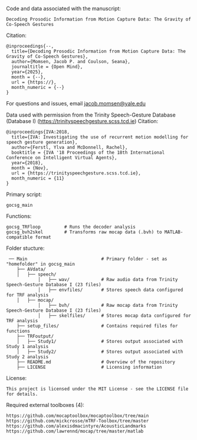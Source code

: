Code and data associated with the manuscript: 

    Decoding Prosodic Information from Motion Capture Data: The Gravity of Co-Speech Gestures 

Citation: 

    @inproceedings{--,
      title={Decoding Prosodic Information from Motion Capture Data: The Gravity of Co-Speech Gestures},
      author={Momsen, Jacob P. and Coulson, Seana},
      journaltitle = {Open Mind},
      year={2025},
      month = {--},
      url = {https://},
      month_numeric = {--}
    }

For questions and issues, email jacob.momsen@yale.edu


Data used with permission from the Trinity Speech-Gesture Database (Database I) (https://trinityspeechgesture.scss.tcd.ie)
    Citation:
    
    @inproceedings{IVA:2018,
      title={IVA: Investigating the use of recurrent motion modelling for speech gesture generation},
      author={Ferstl, Ylva and McDonnell, Rachel},
      booktitle = {IVA '18 Proceedings of the 18th International Conference on Intelligent Virtual Agents},
      year={2018},
      month = {Nov},
      url = {https://trinityspeechgesture.scss.tcd.ie},
      month_numeric = {11}
    }

Primary script: 

    gocsg_main            
    
Functions:

    gocsg_TRFloop         # Runs the decoder analysis 
    gocsg_bvh2skel        # Transforms raw mocap data (.bvh) to MATLAB-compatible format

Folder stucture:
    
     ── Main                            # Primary folder - set as "homefolder" in gocsg_main
        ├── AVdata/                     
        │   ├── speech/                  
                │   ├── wav/            # Raw audio data from Trinity Speech-Gesture Database I (23 files)
                │   ├── envfiles/       # Stores speech data configured for TRF analysis 
        │   ├── mocap/                  
                │   ├── bvh/            # Raw mocap data from Trinity Speech-Gesture Database I (23 files)
                │   ├── skelfiles/      # Stores mocap data configured for TRF analysis 
        ├── setup_files/                # Contains required files for functions
        ├── TRFoutput/
        │   ├── Study1/                 # Stores output associated with Study 1 analysis 
        │   ├── Study2/                 # Stores output associated with Study 2 analysis
        ├── README.md                   # Overview of the repository
        ├── LICENSE                     # Licensing information

License:

    This project is licensed under the MIT License - see the LICENSE file for details.
    
Required external toolboxes (4): 
    
    https://github.com/mocaptoolbox/mocaptoolbox/tree/main
    https://github.com/mickcrosse/mTRF-Toolbox/tree/master
    https://github.com/alexisdmacintyre/AcousticLandmarks
    https://github.com/lawrennd/mocap/tree/master/matlab

